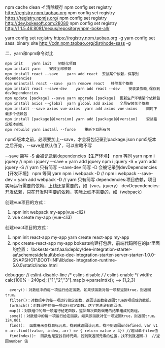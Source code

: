 npm cache clean -f  清除缓存
npm config set registry http://registry.npm.taobao.org
npm config set registry https://registry.npmjs.org/
npm config set registry http://dev.bokesoft.com:28080
npm config set registry http://1.1.5.46:8081/nexus/repository/npm-boke-all/

yarn config set registry https://registry.npm.taobao.org -g 
yarn config set sass_binary_site http://cdn.npm.taobao.org/dist/node-sass -g

二、yarn和npm命令对比

```
npm init	yarn init	初始化项目
npm install	yarn	安装全部依赖
npm install react --save	yarn add react	安装某个依赖，保存到 dependencies
npm uninstall react --save	yarn remove react	移除某个依赖
npm install react --save-dev	yarn add react --dev	安装某依赖,保存到 devDependencies
npm update [package] --save	yarn upgrade [package]	更新生产环境某个依赖包
npm install axios --global	yarn global add axios	全局安装某个依赖
npm install --save axios vue-axios	yarn add axios vue-axios	同时下载多个依赖包
npm install [package]@[version]	yarn add [package]@[version]	安装指定版本的包
npm rebuild	yarn install --force	重新下载所有包
```

npm5版本之前，必须要加上--save，才会将包记录到package.json
npm5版本之后开始，--save是默认值了，可以省略不写

--save 简写 -S 会被记录到dependencies【生产环境】
npm	等同	yarn
npm i jquery // npm i jquery --save	=	yarn add jquery
npm i jquery -S	=	yarn add jquery -S // yarn 只有简写
--save-dev 简写 -D 会被记录到devDependencies【开发环境】
npm	等同	yarn
npm i webpack -D // npm i webpack --save-dev	=	yarn add webpack -D // yarn 只有简写
dependencies:项目依赖，项目实际运行需要的依赖，上线还是需要的，如（vue，jquery）
devDependencies:开发依赖，只在开发时需要的依赖，实际上线不需要的，如（webpack）

创建vue项目的方式：

1. npm init webpack my-app(vue-cli2)
2. vue create my-app            (vue-cli3)

创建react项目的方式：

1. npm init react-app my-app
   yarn create react-app my-app
2. npx create-react-app my-app
   bokests构建打包后，前端代码所在的jar里面的位置：
     \bokests-test\aaa\deploy\dee-integration-starter-aa\schemes\default\boke-dee-integration-starter-server-starter-1.0.0-SNAPSHOT\BOOT-INF\lib\dee-integration-runtime-5.0.0\static\index.html

  debugger // eslint-disable-line
  /* eslint-disable */
  /* eslint-enable */
  width: calc(100% - 240px);
  ["1","2","3"].map(x=>parseInt(x)); --> [1,2,3]
```
  every()：对数组中的每一项运行给定函数，如果该函数对每一项都返回true，则返回true。
  filter()：对数组中的每一项运行给定函数，返回该函数会返回true的项组成的数组。
  forEach()：对数组中的每一项运行给定函数。这个方法没有返回值。
  map()：对数组中的每一项运行给定函数，返回每次函数调用的结果组成的数组。
  some()：对数组中的每一项运行给定函数，如果该函数对任一项返回true，则返回true。124,861
  find():  函数用来查找目标元素，找到就返回该元素，找不到返回undefined。var v1 = arr.find((value, index, arr) => { return value > 4}) //返回单个item值
  findIndex():  函数也是查找目标元素，找到就返回元素的位置，找不到就返回-1  //返回number 值
```
